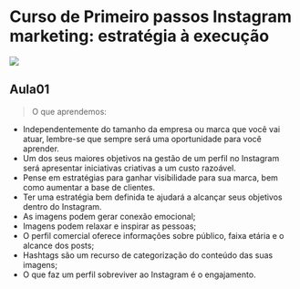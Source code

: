 # Curso de Primeiro passos Instagram marketing: estratégia à execução

![](https://alura.com.br/assets/api/share/curso-instagram-marketing-estrategias.png)

## Aula01
> O que aprendemos:
- Independentemente do tamanho da empresa ou marca que você vai atuar, lembre-se que sempre será uma oportunidade para você aprender.
- Um dos seus maiores objetivos na gestão de um perfil no Instagram será apresentar iniciativas criativas a um custo razoável.
- Pense em estratégias para ganhar visibilidade para sua marca, bem como aumentar a base de clientes.
- Ter uma estratégia bem definida te ajudará a alcançar seus objetivos dentro do Instagram.
- As imagens podem gerar conexão emocional;
- Imagens podem relaxar e inspirar as pessoas;
- O perfil comercial oferece informações sobre público, faixa etária e o alcance dos posts;
- Hashtags são um recurso de categorização do conteúdo das suas imagens;
- O que faz um perfil sobreviver ao Instagram é o engajamento.

